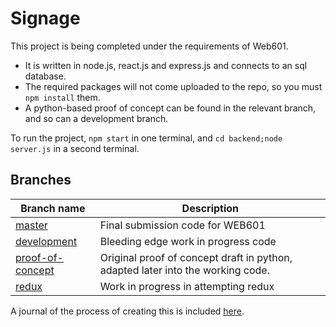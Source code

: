 # Signage
This project is being completed under the requirements of Web601.

 - It is written in node.js, react.js and express.js and connects to an sql database.
 - The required packages will not come uploaded to the repo, so you must `npm install` them.
 - A python-based proof of concept can be found in the relevant branch, and so can a development branch.

To run the project, `npm start` in one terminal, and `cd backend;node server.js` in a second terminal.

## Branches
Branch name | Description
----------- | -----------
[master](https://github.com/yesiateyoursheep/signage) | Final submission code for WEB601
[development](https://github.com/yesiateyoursheep/signage/tree/development) | Bleeding edge work in progress code
[proof-of-concept](https://github.com/yesiateyoursheep/signage/tree/proof-of-concept) | Original proof of concept draft in python, adapted later into the working code.
[redux](https://github.com/yesiateyoursheep/signage/tree/redux) | Work in progress in attempting redux

A journal of the process of creating this is included [here](https://github.com/yesiateyoursheep/web601/blob/master/journal/JOURNAL.md).